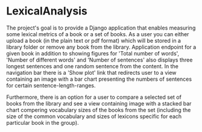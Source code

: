 # LexicalAnalysis
The project's goal is to provide a Django application that enables measuring some lexical metrics of a book
or a set of books. As a user you can either upload a book (in the plain text or pdf format) which will be stored in a 
library folder or remove any book from the library. Application endpoint for a given book in addition to showing figures
for 'Total number of words', 'Number of different words' and 'Number of sentences' also displays three longest sentences
and one random sentence from the content. In the navigation bar there is a 'Show plot' link that redirects user to a 
view containing an image with a bar chart presenting the numbers of sentences for certain sentence-length-ranges. 

Furthermore, there is an option for a user to compare a selected set of books from the library and see a view containing image
with a stacked bar chart compering vocabulary sizes of the books from the set (including the size of the common
vocabulary and sizes of lexicons specific for each particular book in the group).

